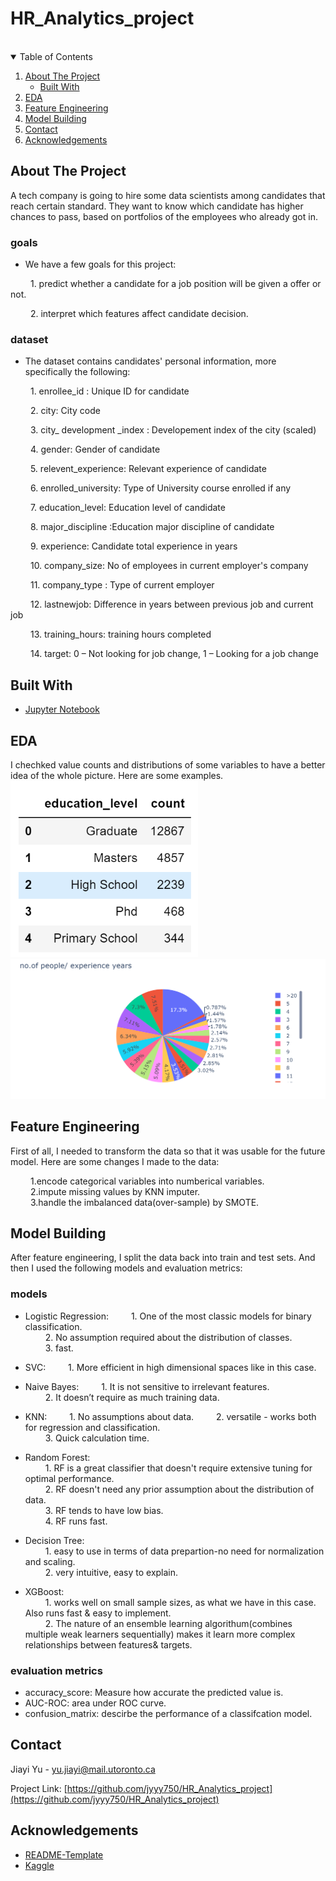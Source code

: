 # HR_Analytics_project
<br>

<!-- TABLE OF CONTENTS -->
<details open="open">
  <summary>Table of Contents</summary>
  <ol>
    <li>
      <a href="#about-the-project">About The Project</a>
      <ul>
        <li><a href="#built-with">Built With</a></li>
      </ul>
    </li>
    <li><a href="#eda">EDA</a></li>
     <li><a href="#feature-engineering">Feature Engineering</a></li>
    <li><a href="#model-building">Model Building</a></li>
    <li><a href="#contact">Contact</a></li>
    <li><a href="#acknowledgements">Acknowledgements</a></li>
  </ol>
</details>


<!-- ABOUT THE PROJECT -->
## About The Project
  A tech company is going to hire some data scientists among candidates that reach certain standard. They want to know which candidate has higher chances to pass, based on portfolios of the employees who already got in.

### goals
* We have a few goals for this project:  

&emsp;&emsp; 1. predict whether a candidate for a job position will be given a offer or not.

&emsp;&emsp; 2. interpret which features affect candidate decision.

### dataset
* The dataset contains candidates' personal information, more specifically the following:  

&emsp;&emsp; 1. enrollee_id : Unique ID for candidate

&emsp;&emsp; 2. city: City code

&emsp;&emsp; 3. city_ development _index : Developement index of the city (scaled)

&emsp;&emsp; 4. gender: Gender of candidate

&emsp;&emsp; 5. relevent_experience: Relevant experience of candidate

&emsp;&emsp; 6. enrolled_university: Type of University course enrolled if any

&emsp;&emsp; 7. education_level: Education level of candidate

&emsp;&emsp; 8. major_discipline :Education major discipline of candidate

&emsp;&emsp; 9. experience: Candidate total experience in years

&emsp;&emsp; 10. company_size: No of employees in current employer's company

&emsp;&emsp; 11. company_type : Type of current employer

&emsp;&emsp; 12. lastnewjob: Difference in years between previous job and current job

&emsp;&emsp; 13. training_hours: training hours completed

&emsp;&emsp; 14. target: 0 – Not looking for job change, 1 – Looking for a job change


## Built With
* [Jupyter Notebook](https://jupyter.org/)

## EDA
I chechked value counts and distributions of some variables to have a better idea of the whole picture. Here are some examples.
<img src="1.png" width = 300>
<img src="2.png">


## Feature Engineering
First of all, I needed to transform the data so that it was usable for the future model. Here are some changes I made to the data:

&emsp;&emsp; 1.encode categorical variables into numberical variables.  
&emsp;&emsp; 2.impute missing values by KNN imputer.  
&emsp;&emsp; 3.handle the imbalanced data(over-sample) by SMOTE.  


## Model Building
After feature engineering, I split the data back into train and test sets.
And then I used the following models and evaluation metrics:

### models
* Logistic Regression: 
&emsp;&emsp; 1. One of the most classic models for binary classification.    
&emsp;&emsp; 2. No assumption required about the distribution of classes.   
&emsp;&emsp; 3. fast.   

* SVC: 
&emsp;&emsp; 1. More efficient in high dimensional spaces like in this case.  

* Naive Bayes:
&emsp;&emsp; 1. It is not sensitive to irrelevant features.  
&emsp;&emsp; 2. It doesn’t require as much training data.  

* KNN: 
&emsp;&emsp; 1. No assumptions about data.
&emsp;&emsp; 2. versatile - works both for regression and classification.  
&emsp;&emsp; 3.  Quick calculation time.  

* Random Forest:  
&emsp;&emsp; 1. RF is a great classifier that doesn't require extensive tuning for optimal performance.  
&emsp;&emsp; 2. RF doesn't need any prior assumption about the distribution of data.  
&emsp;&emsp; 3. RF tends to have low bias.  
&emsp;&emsp; 4. RF runs fast.  

* Decision Tree:  
&emsp;&emsp; 1. easy to use in terms of data prepartion-no need for normalization and scaling.  
&emsp;&emsp; 2. very intuitive, easy to explain.  

* XGBoost:   
&emsp;&emsp; 1. works well on small sample sizes, as what we have in this case. Also runs fast & easy to implement.  
&emsp;&emsp; 2. The nature of an ensemble learning algorithum(combines multiple weak learners sequentially) makes it learn more complex relationships between features& targets.  


### evaluation metrics
* accuracy_score: Measure how accurate the predicted value is.
* AUC-ROC: area under ROC curve.
* confusion_matrix: descirbe the performance of a classifcation model.


<!-- CONTACT -->
## Contact

Jiayi Yu - yu.jiayi@mail.utoronto.ca

Project Link: [https://github.com/jyyy750/HR_Analytics_project](https://github.com/jyyy750/HR_Analytics_project)

<!-- ACKNOWLEDGEMENTS -->
## Acknowledgements
* [README-Template](https://github.com/othneildrew/Best-README-Template/blob/master/README.md#about-the-project)
* [Kaggle](https://www.kaggle.com/arashnic/hr-analytics-job-change-of-data-scientists)
